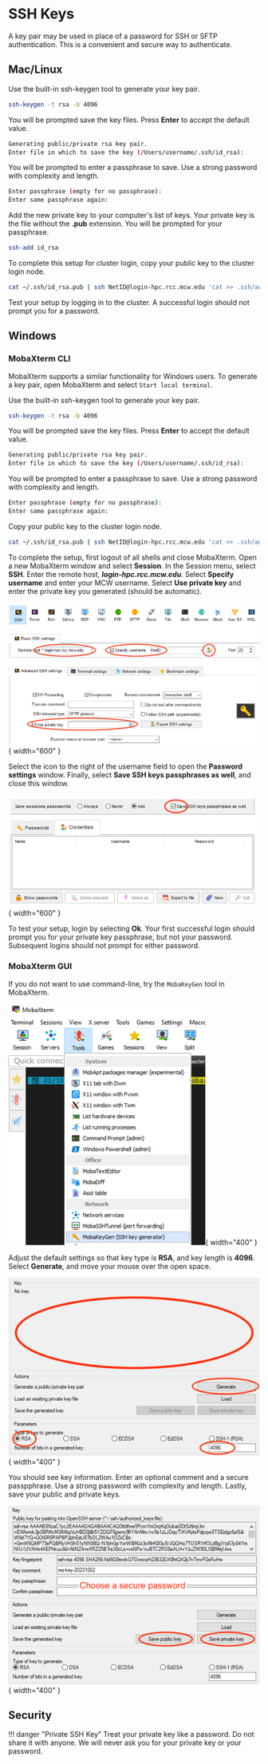 # SSH Keys

A key pair may be used in place of a password for SSH or SFTP authentication. This is a convenient and secure way to authenticate.

## Mac/Linux

Use the built-in ssh-keygen tool to generate your key pair.

```bash
ssh-keygen -t rsa -b 4096
```

You will be prompted save the key files. Press **Enter** to accept the default value.

```bash
Generating public/private rsa key pair.
Enter file in which to save the key (/Users/username/.ssh/id_rsa):
```

You will be prompted to enter a passphrase to save. Use a strong password with complexity and length.

```bash
Enter passphrase (empty for no passphrase):
Enter same passphrase again:
```

Add the new private key to your computer's list of keys. Your private key is the file without the **.pub** extension. You will be prompted for your passphrase.

```bash
ssh-add id_rsa
```

To complete this setup for cluster login, copy your public key to the cluster login node.

```bash
cat ~/.ssh/id_rsa.pub | ssh NetID@login-hpc.rcc.mcw.edu 'cat >> .ssh/authorized_keys
```

Test your setup by logging in to the cluster. A successful login should not prompt you for a password.

## Windows

### MobaXterm CLI

MobaXterm supports a similar functionality for Windows users. To generate a key pair, open MobaXterm and select `Start local terminal`.

Use the built-in ssh-keygen tool to generate your key pair.

```bash
ssh-keygen -t rsa -b 4096
```

You will be prompted save the key files. Press **Enter** to accept the default value.

```bash
Generating public/private rsa key pair.
Enter file in which to save the key (/Users/username/.ssh/id_rsa):
```

You will be prompted to enter a passphrase to save. Use a strong password with complexity and length.

```bash
Enter passphrase (empty for no passphrase):
Enter same passphrase again:
```

Copy your public key to the cluster login node.

```bash
cat ~/.ssh/id_rsa.pub | ssh NetID@login-hpc.rcc.mcw.edu 'cat >> .ssh/authorized_keys
```

To complete the setup, first logout of all shells and close MobaXterm. Open a new MobaXterm window and select **Session**. In the Session menu, select **SSH**. Enter the remote host, ***login-hpc.rcc.mcw.edu***. Select **Specify username** and enter your MCW username. Select **Use private key** and enter the private key you generated (should be automatic).

![MobaXterm](../../_static/img/MobaXterm-Session.png){ width="600" }

Select the icon to the right of the username field to open the **Password settings** window. Finally, select **Save SSH keys passphrases as well**, and close this window.

![MobaXterm](../../_static/img/MobaXterm-save.png){ width="600" }

To test your setup, login by selecting **Ok**. Your first successful login should prompt you for your private key passphrase, but not your password. Subsequent logins should not prompt for either password.

### MobaXterm GUI

If you do not want to use command-line, try the `MobaKeyGen` tool in MobaXterm.

![MobaKeyGen](../../_static/img/MobaKeyGen.png){ width="400" }

Adjust the default settings so that key type is **RSA**, and key length is **4096**. Select **Generate**, and move your mouse over the open space.

![MobaKeyGen-generate](../../_static/img/MobaKeyGen-generate.png){ width="400" }

You should see key information. Enter an optional comment and a secure passpphrase. Use a strong password with complexity and length. Lastly, save your public and private keys.

![MobaKeyGen-save](../../_static/img/MobaKeyGen-save.png){ width="400" }

## Security

!!! danger "Private SSH Key"
    Treat your private key like a password. Do not share it with anyone. We will never ask you for your private key or your password.
